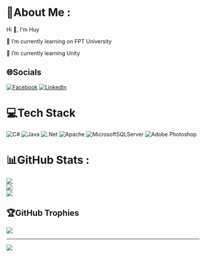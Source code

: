 # 💫About Me :
Hi 👋, I'm Huy

🔭 I’m currently learning on FPT University

🌱 I’m currently learning Unity

## 🌐Socials
[![Facebook](https://img.shields.io/badge/Facebook-%231877F2.svg?logo=Facebook&logoColor=white)](https://facebook.com/https://www.facebook.com/manhhuy230903) [![LinkedIn](https://img.shields.io/badge/LinkedIn-%230077B5.svg?logo=linkedin&logoColor=white)](https://linkedin.com/in/www.linkedin.com/in/ngomanhhuy2309) 

# 💻Tech Stack
![C#](https://img.shields.io/badge/c%23-%23239120.svg?style=plastic&logo=c-sharp&logoColor=white) ![Java](https://img.shields.io/badge/java-%23ED8B00.svg?style=plastic&logo=java&logoColor=white) ![.Net](https://img.shields.io/badge/.NET-5C2D91?style=plastic&logo=.net&logoColor=white) ![Apache](https://img.shields.io/badge/apache-%23D42029.svg?style=plastic&logo=apache&logoColor=white) ![MicrosoftSQLServer](https://img.shields.io/badge/Microsoft%20SQL%20Sever-CC2927?style=plastic&logo=microsoft%20sql%20server&logoColor=white) ![Adobe Photoshop](https://img.shields.io/badge/adobephotoshop-%2331A8FF.svg?style=plastic&logo=adobephotoshop&logoColor=white)
# 📊GitHub Stats :
![](https://github-readme-stats.vercel.app/api?username=ngomanhhuy230903&theme=radical&hide_border=false&include_all_commits=false&count_private=false)<br/>
![](https://github-readme-streak-stats.herokuapp.com/?user=ngomanhhuy230903&theme=radical&hide_border=false)<br/>
![](https://github-readme-stats.vercel.app/api/top-langs/?username=ngomanhhuy230903&theme=radical&hide_border=false&include_all_commits=false&count_private=false&layout=compact)

## 🏆GitHub Trophies
![](https://github-trophies.vercel.app/?username=ngomanhhuy230903&theme=radical&no-frame=false&no-bg=false&margin-w=4)

---
[![](https://visitcount.itsvg.in/api?id=ngomanhhuy230903&icon=0&color=0)](https://visitcount.itsvg.in)
